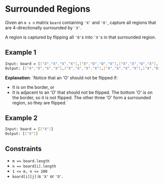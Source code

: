 # Surrounded Regions

Given an `m x n` matrix `board` containing `'X'` and `'O'`, capture all regions that are 4-directionally surrounded by `'X'`.

A region is captured by flipping all `'O'`s into `'X'`s in that surrounded region.

## Example 1

```bash
Input: board = [["X","X","X","X"],["X","O","O","X"],["X","X","O","X"],["X","O","X","X"]]
Output: [["X","X","X","X"],["X","X","X","X"],["X","X","X","X"],["X","O","X","X"]]
```

**Explanation**: `Notice that an 'O' should not be flipped if:

- It is on the border, or
- It is adjacent to an 'O' that should not be flipped.
The bottom 'O' is on the border, so it is not flipped.
The other three 'O' form a surrounded region, so they are flipped.`

## Example 2

```bash
Input: board = [["X"]]
Output: [["X"]]
```

## Constraints

- `m == board.length`
- `n == board[i].length`
- `1 <= m, n <= 200`
- `board[i][j]` is `'X'` or `'O'`.

